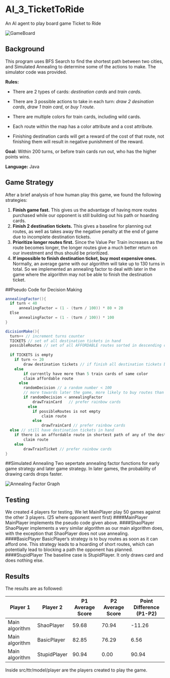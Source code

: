 # AI_3_TicketToRide
An AI agent to play board game Ticket to Ride

![GameBoard](https://raw.githubusercontent.com/ss2cp/AI_HW3/master/ScreenShot.png)

## Background
This program uses BFS Search to find the shortest path between two cities, and Simulated Annealing to determine some of the actions to make. The simulator code was provided.

**Rules:** 

- There are 2 types of cards: *destination cards* and *train cards*. 

- There are 3 possible actions to take in each turn: *draw 2 desination cards*, *draw 1 train card*, or *buy 1 route*. 

- There are multiple colors for train cards, including wild cards. 

- Each route within the map has a color attribute and a cost attribute. 

- Finishing destination cards will get a reward of the cost of that route, not finishing them will result in negative punishment of the reward. 

**Goal:** Within 200 turns, or before train cards run out, who has the higher points wins.

**Language:** Java

## Game Strategy
After a brief analysis of how human play this game, we found the following strategies:

1. **Finish game fast.** This gives us the advantage of having more routes purchased while our opponent is still building out his path or hoarding cards.
2. **Finish 2 destination tickets.** This gives a baseline for planning out routes, as well as takes away the negative penalty at the end of game due to incomplete destination tickets.
3. **Prioritize longer routes first.** Since the Value Per Train increases as the route becomes longer, the longer routes give a much better return on our investment and thus should be prioritized.
4. **If impossible to finish destination ticket, buy most expensive ones.** Normally, an average game with our algorithm will take up to 130 turns in total. So we implemented an annealing factor to deal with later in the game where the algorithm may not be able to finish the destination ticket.

##Pseudo Code for Decision Making
```java
annealingFactor(){
  if turn < 40
	  annealingFactor = (1 - (turn / 100)) * 80 + 20
  Else
	  annealingFactor = (1 - (turn / 100)) * 100
}

dicisionMake(){
  turn++ // increment turns counter
  TICKETS // set of all destination tickets in hand
  possibleRoutes // set of all AFFORDABLE routes sorted in descending cost order
  
  if TICKETS is empty
  	if turn <= 20
  		draw destination tickets // if finish all destination tickets before 20th turn, draw another 2
  	else
  		if currently have more than 5 train cards of same color
        claim affordable route
      else
        randomDecision // a random number < 100
        // more towards later the game, more likely to buy routes than drawing cards
        if randomDecision < annealingFactor
  		    drawTrainCard	// prefer rainbow cards
  		  else
  		    if possibleRoutes is not empty
  			    claim route
  		    else
  			    drawTrainCard // prefer rainbow cards
  else // still have destination tickets in hand
  	if there is an affordable route in shortest path of any of the destination tickets
  		claim route
  	else
  		drawTrainTicket // prefer rainbow cards
}
```
##Simulated Annealing
Two sepertate annealing factor functions for early game strategy and later game strategy. In later games, the probability of drawing cards drops faster. 

![Annealing Factor Graph](https://raw.githubusercontent.com/ss2cp/AI_HW3/master/imgs/annealing.png)

## Testing
We created 4 players for testing. We let MainPlayer play 50 games against the other 3 players. (25 where opponent went first)
####MainPlayer
MainPlayer implements the pseudo code given above.
####ShaoPlayer
ShaoPlayer implements a very similar algorithm as our main algorithm does, with the exception that ShaoPlayer does not use annealing.
####BasicPlayer
BasicPlayer’s strategy is to buy routes as soon as it can afford one. This strategy leads to a hoarding of short routes, which can potentially lead to blocking a path the opponent has planned.
####StupidPlayer
The baseline case is StupidPlayer. It only draws card and does nothing else. 

## Results
The results are as followed:

| Player 1  | Player 2 |P1 Average Score|P2 Average Score|Point Difference (P1-P2)|
| ------------- | ------------- | ------------- | ------------- |------------- |
| Main algorithm  | ShaoPlayer  |59.68|70.94|-11.26|
| Main algorithm  | BasicPlayer |82.85|76.29|6.56|
| Main algorithm  | StupidPlayer|90.94|0.00|90.94|


Inside src/ttr/model/player are the players created to play the game.


